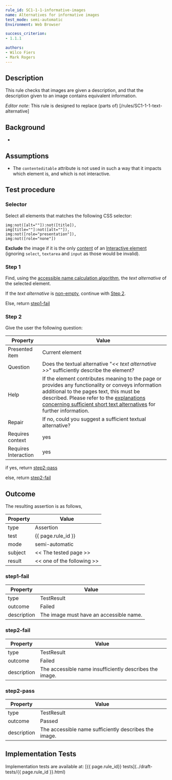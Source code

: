 ```yaml
---
rule_id: SC1-1-1-informative-images
name: Alternatives for informative images
test_mode: semi-automatic
Environment: Web Browser

success_criterion:
- 1.1.1

authors:
- Wilco Fiers
- Mark Rogers
---
```


## Description

This rule checks that images are given a description, and that the description given to an image contains equivalent information.

*Editor note*: This rule is designed to replace (parts of) [/rules/SC1-1-1-text-alternative]

## Background

-

## Assumptions

- The `contenteditable` attribute is not used in such a way that it impacts which element is, and which is not interactive.

## Test procedure

### Selector

Select all elements that matches the following CSS selector:

    img:not([alt=""]):not([title]),
    img[title=""]:not([alt=""]),
    img:not([role="presentation"]),
    img:not([role="none"])

**Exclude** the image if it is the only [content](../pages/algorithms/content.html) of an [Interactive element](../pages/algorithms/interactive.html) (ignoring `select`, `textarea` and `input` as those would be invalid).

### Step 1

Find, using the [accessible name calculation algorithm](../pages/algorithms/anc.html), the *text alternative* of the selected element.

If the *text alternative* is [non-empty](../pages/algorithms/non-text.html), continue with [Step 2](#step-2).

Else, return [step1-fail](#step1-fail)

### Step 2

Give the user the following question:

| Property             | Value
|----------------------|---------
| Presented item       | Current element
| Question             | Does the textual alternative "*<< text alternative >>*" sufficiently describe the element?
| Help                 | If the element contributes meaning to the page or provides any functionality or conveys information additional to the pages text, this must be described. Please refer to the [explanations concerning sufficient short text alternatives](https://www.w3.org/community/auto-wcag/wiki/Sufficient_short_text_description) for further information.
| Repair               | If no, could you suggest a sufficient textual alternative?
| Requires context     | yes
| Requires Interaction | yes

if yes, return [step2-pass](#step2-pass)

else, return [step2-fail](#step2-fail)

## Outcome

The resulting assertion is as follows,

| Property | Value
|----------|----------
| type     | Assertion
| test     | {{ page.rule_id }}
| mode     | semi-automatic
| subject  | << The tested page >>
| result   | << one of the following >>

### step1-fail

| Property    | Value
|-------------|----------
| type        | TestResult
| outcome     | Failed
| description | The image must have an accessible name.

### step2-fail

| Property    | Value
|-------------|----------
| type        | TestResult
| outcome     | Failed
| description | The accessible name insufficiently describes the image.

### step2-pass

| Property    | Value
|-------------|----------
| type        | TestResult
| outcome     | Passed
| description | The accessible name sufficiently describes the image.

## Implementation Tests

Implementation tests are available at: [{{ page.rule_id}} tests](../draft-tests/{{ page.rule_id }}.html)
